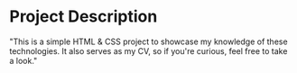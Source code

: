 # Project Description

"This is a simple HTML & CSS project to showcase my knowledge of these technologies. It also serves as my CV, so if you're curious, feel free to take a look."
 
 
